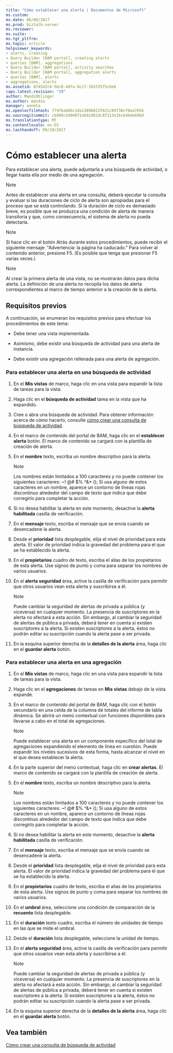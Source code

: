 ```yaml
---
title: "Cómo establecer una alerta | Documentos de Microsoft"
ms.custom: 
ms.date: 06/08/2017
ms.prod: biztalk-server
ms.reviewer: 
ms.suite: 
ms.tgt_pltfrm: 
ms.topic: article
helpviewer_keywords:
- alerts, creating
- Query Builder [BAM portal], creating alerts
- queries [BAM], aggregations
- Query Builder [BAM portal], activity searches
- Query Builder [BAM portal], aggregation alerts
- queries [BAM], alerts
- aggregations, alerts
ms.assetid: 8745d2c6-5bc0-4d7a-8c17-361535f5c6e6
caps.latest.revision: "19"
author: MandiOhlinger
ms.author: mandia
manager: anneta
ms.openlocfilehash: 774fbab86c1da1389b813f621c89f38cf0aa7656
ms.sourcegitcommit: cb908c540d8f1a692d01dc8f313e16cb4b4e696d
ms.translationtype: MT
ms.contentlocale: es-ES
ms.lasthandoff: 09/20/2017
---
```

# <a name="how-to-set-an-alert"></a>Cómo establecer una alerta
Para establecer una alerta, puede adjuntarla a una búsqueda de actividad, o llegar hasta ella por medio de una agregación.  
  
> [!NOTE]
>  Antes de establecer una alerta en una consulta, deberá ejecutar la consulta y evaluar si las duraciones de ciclo de alerta son apropiadas para el proceso que se está controlando. Si la duración de ciclo es demasiado breve, es posible que se produzca una condición de alerta de manera transitoria y que, como consecuencia, el sistema de alerta no pueda detectarla.  
  
> [!NOTE]
>  Si hace clic en el botón Atrás durante estos procedimientos, puede recibir el siguiente mensaje: "Advertencia: la página ha caducado." Para volver al contenido anterior, presione F5. (Es posible que tenga que presionar F5 varias veces.)  
  
> [!NOTE]
>  Al crear la primera alerta de una vista, no se mostrarán datos para dicha alerta. La definición de una alerta no recopila los datos de alerta correspondientes al marco de tiempo anterior a la creación de la alerta.  
  
## <a name="prerequisites"></a>Requisitos previos  
 A continuación, se enumeran los requisitos previos para efectuar los procedimientos de este tema:  
  
-   Debe tener una vista implementada.  
  
-   Asimismo, debe existir una búsqueda de actividad para una alerta de instancia.  
  
-   Debe existir una agregación rellenada para una alerta de agregación.  
  
### <a name="to-set-an-alert-on-an-activity-search"></a>Para establecer una alerta en una búsqueda de actividad  
  
1.  En el **Mis vistas** de marco, haga clic en una vista para expandir la lista de tareas para la vista.  
  
2.  Haga clic en el **búsqueda de actividad** tarea en la vista que ha expandido.  
  
3.  Cree o abra una búsqueda de actividad. Para obtener información acerca de cómo hacerlo, consulte [cómo crear una consulta de búsqueda de actividad](../core/how-to-create-a-query-in-activity-search.md).  
  
4.  En el marco de contenido del portal de BAM, haga clic en el **establecer alerta** botón. El marco de contenido se cargará con la plantilla de creación de alerta.  
  
5.  En el **nombre** texto, escriba un nombre descriptivo para la alerta.  
  
    > [!NOTE]
    >  Los nombres están limitados a 100 caracteres y no puede contener los siguientes caracteres: ~! @# $% ^&amp;* ();  Si usa alguno de estos caracteres en un nombre, aparece un contorno de líneas rojas discontinuo alrededor del campo de texto que indica que debe corregirlo para completar la acción.  
  
6.  Si no desea habilitar la alerta en este momento, desactive la **alerta habilitada** casilla de verificación.  
  
7.  En el **mensaje** texto, escriba el mensaje que se envía cuando se desencadene la alerta.  
  
8.  Desde el **prioridad** lista desplegable, elija el nivel de prioridad para esta alerta. El valor de prioridad indica la gravedad del problema para el que se ha establecido la alerta.  
  
9. En el **propietarios** cuadro de texto, escriba el alias de los propietarios de esta alerta. Use signos de punto y coma para separar los nombres de varios usuarios.  
  
10. En el **alerta seguridad** área, active la casilla de verificación para permitir que otros usuarios vean esta alerta y suscribirse a él.  
  
    > [!NOTE]
    >  Puede cambiar la seguridad de alertas de privada a pública (y viceversa) en cualquier momento. La presencia de suscriptores en la alerta no afectará a esta acción. Sin embargo, al cambiar la seguridad de alertas de pública a privada, deberá tener en cuenta si existen suscriptores a la alerta. Si existen suscriptores a la alerta, éstos no podrán editar su suscripción cuando la alerta pase a ser privada.  
  
11. En la esquina superior derecha de la **detalles de la alerta** área, haga clic en el **guardar alerta** botón.  
  
### <a name="to-set-an-alert-on-an-aggregation"></a>Para establecer una alerta en una agregación  
  
1.  En el **Mis vistas** de marco, haga clic en una vista para expandir la lista de tareas para la vista.  
  
2.  Haga clic en el **agregaciones** de tareas en **Mis vistas** debajo de la vista expande.  
  
3.  En el marco de contenido del portal de BAM, haga clic con el botón secundario en una celda de la columna de totales del informe de tabla dinámica. Se abrirá un menú contextual con funciones disponibles para llevarse a cabo en el total de agregaciones.  
  
    > [!NOTE]
    >  Puede establecer una alerta en un componente específico del total de agregaciones expandiendo el elemento de línea en cuestión. Puede expandir los niveles sucesivos de esta forma, hasta alcanzar el nivel en el que desea establecer la alerta.  
  
4.  En la parte superior del menú contextual, haga clic en **crear alertas**. El marco de contenido se cargará con la plantilla de creación de alerta.  
  
5.  En el **nombre** texto, escriba un nombre descriptivo para la alerta.  
  
    > [!NOTE]
    >  Los nombres están limitados a 100 caracteres y no puede contener los siguientes caracteres: ~! @# $% ^&amp;* ();  Si usa alguno de estos caracteres en un nombre, aparece un contorno de líneas rojas discontinuo alrededor del campo de texto que indica que debe corregirlo para completar la acción.  
  
6.  Si no desea habilitar la alerta en este momento, desactive la **alerta habilitada** casilla de verificación.  
  
7.  En el **mensaje** texto, escriba el mensaje que se envía cuando se desencadene la alerta.  
  
8.  Desde el **prioridad** lista desplegable, elija el nivel de prioridad para esta alerta. El valor de prioridad indica la gravedad del problema para el que se ha establecido la alerta.  
  
9. En el **propietarios** cuadro de texto, escriba el alias de los propietarios de esta alerta. Use signos de punto y coma para separar los nombres de varios usuarios.  
  
10. En el **umbral** área, seleccione una condición de comparación de la **recuento** lista desplegable.  
  
11. En el **duración** texto cuadro, escriba el número de unidades de tiempo en las que se mide el umbral.  
  
12. Desde el **duración** lista desplegable, seleccione la unidad de tiempo.  
  
13. En el **alerta seguridad** área, active la casilla de verificación para permitir que otros usuarios vean esta alerta y suscribirse a él.  
  
    > [!NOTE]
    >  Puede cambiar la seguridad de alertas de privada a pública (y viceversa) en cualquier momento. La presencia de suscriptores en la alerta no afectará a esta acción. Sin embargo, al cambiar la seguridad de alertas de pública a privada, deberá tener en cuenta si existen suscriptores a la alerta. Si existen suscriptores a la alerta, éstos no podrán editar su suscripción cuando la alerta pase a ser privada.  
  
14. En la esquina superior derecha de la **detalles de la alerta** área, haga clic en el **guardar alerta** botón.  
  
## <a name="see-also"></a>Vea también  
 [Cómo crear una consulta de búsqueda de actividad](../core/how-to-create-a-query-in-activity-search.md)